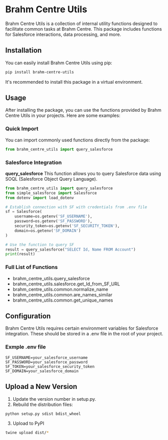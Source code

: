 # Brahm Centre Utils

Brahm Centre Utils is a collection of internal utility functions designed to facilitate common tasks at Brahm Centre. This package includes functions for Salesforce interactions, data processing, and more.

## Installation

You can easily install Brahm Centre Utils using pip:

```bash
pip install brahm-centre-utils
```

It's recommended to install this package in a virtual environment.

## Usage
After installing the package, you can use the functions provided by Brahm Centre Utils in your projects. Here are some examples:
### Quick Import
You can import commonly used functions directly from the package:
```python
from brahm_centre_utils import query_salesforce
```

### Salesforce Integration
**query_salesforce**
This function allows you to query Salesforce data using SOQL (Salesforce Object Query Language).
```python
from brahm_centre_utils import query_salesforce
from simple_salesforce import Salesforce
from dotenv import load_dotenv

# Establish connection with SF with credentials from .env file
sf = Salesforce(
    username=os.getenv('SF_USERNAME'),
    password=os.getenv('SF_PASSWORD'),
    security_token=os.getenv('SF_SECURITY_TOKEN'),
    domain=os.getenv('SF_DOMAIN')
)

# Use the function to query SF
result = query_salesforce("SELECT Id, Name FROM Account")
print(result)
```

### Full List of Functions
- brahm_centre_utils.query_salesforce
- brahm_centre_utils.salesforce.get_Id_from_SF_URL
- brahm_centre_utils.common.normalize_name
- brahm_centre_utils.common.are_names_similar
- brahm_centre_utils.common.get_unique_names

## Configuration
Brahm Centre Utils requires certain environment variables for Salesforce integration. These should be stored in a .env file in the root of your project.

### Exmple .env file
```plaintext
SF_USERNAME=your_salesforce_username
SF_PASSWORD=your_salesforce_password
SF_TOKEN=your_salesforce_security_token
SF_DOMAIN=your_salesforce_domain
```

## Upload a New Version
1. Update the version number in setup.py.
2. Rebuild the distribution files:
```bash
python setup.py sdist bdist_wheel
```
3. Upload to PyPI
```bash
twine upload dist/*
```


